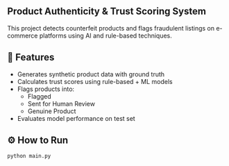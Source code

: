 ## Product Authenticity & Trust Scoring System

This project detects counterfeit products and flags fraudulent listings on e-commerce platforms using AI and rule-based techniques.

## 🔧 Features

- Generates synthetic product data with ground truth
- Calculates trust scores using rule-based + ML models
- Flags products into:
  - Flagged
  - Sent for Human Review
  - Genuine Product
- Evaluates model performance on test set

## ⚙️ How to Run

```bash
python main.py

